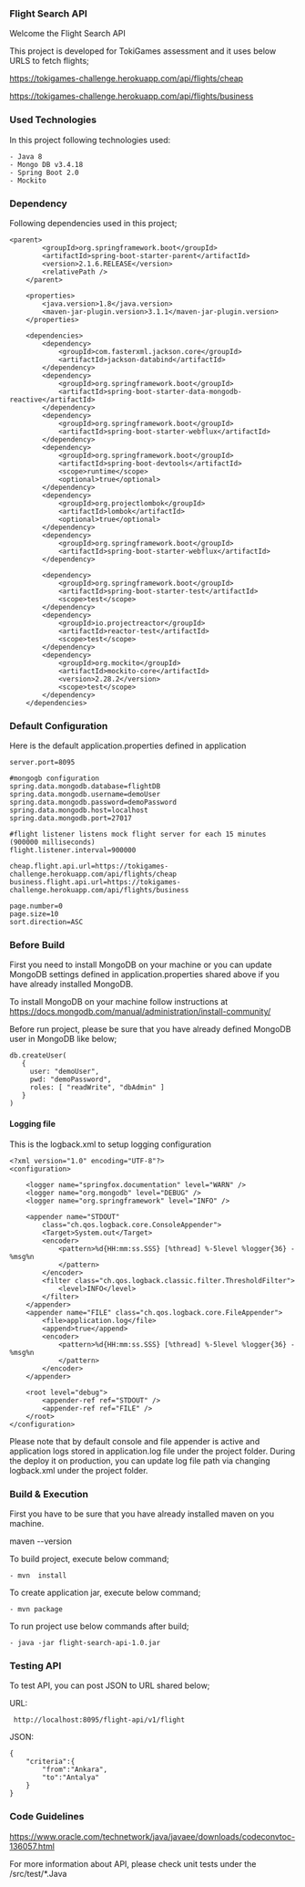 ### Flight Search API


Welcome the Flight Search API


This project is developed for TokiGames assessment and it uses below URLS to fetch flights;

https://tokigames-challenge.herokuapp.com/api/flights/cheap

https://tokigames-challenge.herokuapp.com/api/flights/business


### Used Technologies

In this project following technologies used:

```
- Java 8
- Mongo DB v3.4.18
- Spring Boot 2.0
- Mockito
```

### Dependency

Following dependencies used in this project;

```
<parent>
		<groupId>org.springframework.boot</groupId>
		<artifactId>spring-boot-starter-parent</artifactId>
		<version>2.1.6.RELEASE</version>
		<relativePath />
	</parent>

	<properties>
		<java.version>1.8</java.version>
		<maven-jar-plugin.version>3.1.1</maven-jar-plugin.version>
	</properties>

	<dependencies>
		<dependency>
			<groupId>com.fasterxml.jackson.core</groupId>
			<artifactId>jackson-databind</artifactId>
		</dependency>
		<dependency>
			<groupId>org.springframework.boot</groupId>
			<artifactId>spring-boot-starter-data-mongodb-reactive</artifactId>
		</dependency>
		<dependency>
			<groupId>org.springframework.boot</groupId>
			<artifactId>spring-boot-starter-webflux</artifactId>
		</dependency>
		<dependency>
			<groupId>org.springframework.boot</groupId>
			<artifactId>spring-boot-devtools</artifactId>
			<scope>runtime</scope>
			<optional>true</optional>
		</dependency>
		<dependency>
			<groupId>org.projectlombok</groupId>
			<artifactId>lombok</artifactId>
			<optional>true</optional>
		</dependency>
		<dependency>
			<groupId>org.springframework.boot</groupId>
			<artifactId>spring-boot-starter-webflux</artifactId>
		</dependency>

		<dependency>
			<groupId>org.springframework.boot</groupId>
			<artifactId>spring-boot-starter-test</artifactId>
			<scope>test</scope>
		</dependency>
		<dependency>
			<groupId>io.projectreactor</groupId>
			<artifactId>reactor-test</artifactId>
			<scope>test</scope>
		</dependency>
		<dependency>
			<groupId>org.mockito</groupId>
			<artifactId>mockito-core</artifactId>
			<version>2.28.2</version>
			<scope>test</scope>
		</dependency>
	</dependencies>
```

### Default Configuration

Here is the default application.properties defined in application

```
server.port=8095

#mongogb configuration
spring.data.mongodb.database=flightDB
spring.data.mongodb.username=demoUser
spring.data.mongodb.password=demoPassword
spring.data.mongodb.host=localhost
spring.data.mongodb.port=27017

#flight listener listens mock flight server for each 15 minutes (900000 milliseconds)
flight.listener.interval=900000

cheap.flight.api.url=https://tokigames-challenge.herokuapp.com/api/flights/cheap
business.flight.api.url=https://tokigames-challenge.herokuapp.com/api/flights/business

page.number=0
page.size=10
sort.direction=ASC
```


### Before Build

First you need to install MongoDB on your machine or you can update MongoDB settings defined in application.properties shared above if you have already installed MongoDB.

To install MongoDB on your machine follow instructions at https://docs.mongodb.com/manual/administration/install-community/

Before run project, please be sure that you have already defined MongoDB user in MongoDB like below;

```
db.createUser(
   {
     user: "demoUser",
     pwd: "demoPassword",
     roles: [ "readWrite", "dbAdmin" ]
   }
)
```

#### Logging file

This is the logback.xml to setup logging configuration

```
<?xml version="1.0" encoding="UTF-8"?>
<configuration>
	
	<logger name="springfox.documentation" level="WARN" />
	<logger name="org.mongodb" level="DEBUG" />
	<logger name="org.springframework" level="INFO" />
	
	<appender name="STDOUT"
		class="ch.qos.logback.core.ConsoleAppender">
		<Target>System.out</Target>
		<encoder>
			<pattern>%d{HH:mm:ss.SSS} [%thread] %-5level %logger{36} - %msg%n
			</pattern>
		</encoder>
		<filter class="ch.qos.logback.classic.filter.ThresholdFilter">
			<level>INFO</level>
		</filter>
	</appender>
	<appender name="FILE" class="ch.qos.logback.core.FileAppender">
		<file>application.log</file>
		<append>true</append>
		<encoder>
			<pattern>%d{HH:mm:ss.SSS} [%thread] %-5level %logger{36} - %msg%n
			</pattern>
		</encoder>
	</appender>

	<root level="debug">
		<appender-ref ref="STDOUT" />
		<appender-ref ref="FILE" />
	</root>
</configuration>
```
Please note that by default console and file appender is active and application logs stored in application.log file under the project folder. 
During the deploy it on production, you can update log file path via changing logback.xml under the project folder.

### Build & Execution
First you have to be sure that you have already installed maven on you machine.

maven --version

To build project, execute below command;
```
- mvn  install 
```

To create application jar, execute below command;
```
- mvn package 
```

To run project use below commands after build;
```
- java -jar flight-search-api-1.0.jar
```

### Testing API
To test API, you can post JSON to URL shared below;

URL:
```
 http://localhost:8095/flight-api/v1/flight
```

JSON:
```
{
	"criteria":{
		"from":"Ankara",
		"to":"Antalya"
	}
}
```


### Code Guidelines

https://www.oracle.com/technetwork/java/javaee/downloads/codeconvtoc-136057.html

For more information about API, please check unit tests under the /src/test/*.Java


